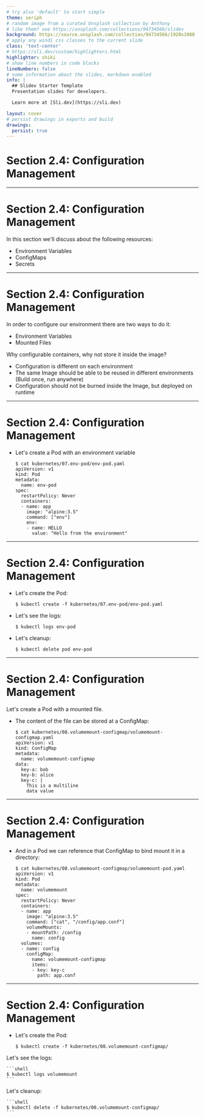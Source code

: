 ```yaml
---
# try also 'default' to start simple
theme: seriph
# random image from a curated Unsplash collection by Anthony
# like them? see https://unsplash.com/collections/94734566/slidev
background: https://source.unsplash.com/collection/94734566/1920x1080
# apply any windi css classes to the current slide
class: 'text-center'
# https://sli.dev/custom/highlighters.html
highlighter: shiki
# show line numbers in code blocks
lineNumbers: false
# some information about the slides, markdown enabled
info: |
  ## Slidev Starter Template
  Presentation slides for developers.

  Learn more at [Sli.dev](https://sli.dev)

layout: cover
# persist drawings in exports and build
drawings:
  persist: true
---
```


# Section 2.4: Configuration Management

---

# Section 2.4: Configuration Management

In this section we'll discuss about the following resources:

* Environment Variables
* ConfigMaps
* Secrets

---

# Section 2.4: Configuration Management

In order to configure our environment there are two ways to do it:

* Environment Variables
* Mounted Files

Why configurable containers, why not store it inside the image?

* Configuration is different on each environment
* The same Image should be able to be reused in different environments (Build once, run anywhere)
* Configuration should not be burned inside the Image, but deployed on runtime

---

# Section 2.4: Configuration Management

* Let's create a Pod with an environment variable

    ```shell
    $ cat kubernetes/07.env-pod/env-pod.yaml
    apiVersion: v1
    kind: Pod
    metadata:
      name: env-pod
    spec:
      restartPolicy: Never
      containers:
      - name: app
        image: "alpine:3.5"
        command: ["env"]
        env:
        - name: HELLO
          value: "Hello from the environment"
    ```
---

# Section 2.4: Configuration Management

* Let's create the Pod:

    ```shell
    $ kubectl create -f kubernetes/07.env-pod/env-pod.yaml
    ```

* Let's see the logs:

    ```shell
    $ kubectl logs env-pod
    ```

* Let's cleanup:

    ```shell
    $ kubectl delete pod env-pod
    ```

---

# Section 2.4: Configuration Management

Let's create a Pod with a mounted file.

* The content of the file can be stored at a ConfigMap:

    ```shell
    $ cat kubernetes/08.volumemount-configmap/volumemount-configmap.yaml
    apiVersion: v1
    kind: ConfigMap
    metadata:
      name: volumemount-configmap
    data:
      key-a: bob
      key-b: alice
      key-c: |
        This is a multiline
        data value
    ```

---

# Section 2.4: Configuration Management

* And in a Pod we can reference that ConfigMap to bind mount it in a directory:

    ```shell
    $ cat kubernetes/08.volumemount-configmap/volumemount-pod.yaml
    apiVersion: v1
    kind: Pod
    metadata:
      name: volumemount
    spec:
      restartPolicy: Never
      containers:
      - name: app
        image: "alpine:3.5"
        command: ["cat", "/config/app.conf"]
        volumeMounts:
        - mountPath: /config
          name: config
      volumes:
      - name: config
        configMap:
          name: volumemount-configmap
          items:
          - key: key-c
            path: app.conf
    ```

---

# Section 2.4: Configuration Management

* Let's create the Pod:

    ```shell
    $ kubectl create -f kubernetes/08.volumemount-configmap/
    ```

Let's see the logs:

    ```shell
    $ kubectl logs volumemount
    ```

Let's cleanup:

    ```shell
    $ kubectl delete -f kubernetes/08.volumemount-configmap/
    ```
